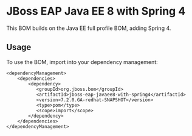 JBoss EAP Java EE 8 with Spring 4
===============================

This BOM builds on the Java EE full profile BOM, adding Spring 4.
  
Usage
-----

To use the BOM, import into your dependency management:

    <dependencyManagement>
        <dependencies>
            <dependency>
               <groupId>org.jboss.bom</groupId>
               <artifactId>jboss-eap-javaee8-with-spring4</artifactId>
               <version>7.2.0.GA-redhat-SNAPSHOT</version>
               <type>pom</type>
               <scope>import</scope>
            </dependency>
        </dependencies>
    </dependencyManagement>
